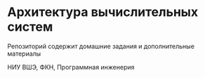# Архитектура вычислительных систем

Репозиторий содержит домашние задания и дополнительные материалы

НИУ ВШЭ, ФКН, Программная инженерия
